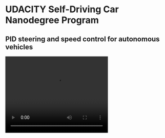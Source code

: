 # UDACITY Self-Driving Car Nanodegree Program
## PID steering and speed control for autonomous vehicles

<video width="320" height="240" controls>
  <source src="output-55MPH.mp4" type="video/mp4">
Your browser does not support the video tag.
</video>
